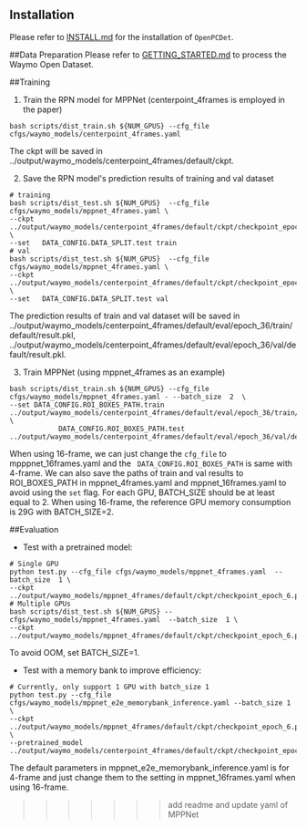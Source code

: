 ## Installation

Please refer to [INSTALL.md](docs/INSTALL.md) for the installation of `OpenPCDet`.


##Data Preparation
Please refer to [GETTING_STARTED.md](docs/GETTING_STARTED.md) to process the Waymo Open Dataset.

##Training

1.  Train the RPN model  for MPPNet (centerpoint_4frames is employed in the paper)
```shell
bash scripts/dist_train.sh ${NUM_GPUS} --cfg_file cfgs/waymo_models/centerpoint_4frames.yaml
```
The ckpt will be saved in ../output/waymo_models/centerpoint_4frames/default/ckpt.

2.  Save the RPN model's prediction results of  training and val dataset
```shell
# training
bash scripts/dist_test.sh ${NUM_GPUS}  --cfg_file cfgs/waymo_models/mppnet_4frames.yaml \
--ckpt   ../output/waymo_models/centerpoint_4frames/default/ckpt/checkpoint_epoch_36.pth \
--set   DATA_CONFIG.DATA_SPLIT.test train
# val
bash scripts/dist_test.sh ${NUM_GPUS}  --cfg_file cfgs/waymo_models/mppnet_4frames.yaml \
--ckpt   ../output/waymo_models/centerpoint_4frames/default/ckpt/checkpoint_epoch_36.pth \
--set   DATA_CONFIG.DATA_SPLIT.test val
```
The prediction results of train and val dataset will be saved in
../output/waymo_models/centerpoint_4frames/default/eval/epoch_36/train/default/result.pkl,
../output/waymo_models/centerpoint_4frames/default/eval/epoch_36/val/default/result.pkl.

3.  Train MPPNet (using mppnet_4frames as an example)
```shell
bash scripts/dist_train.sh ${NUM_GPUS} --cfg_file cfgs/waymo_models/mppnet_4frames.yaml - --batch_size  2  \
--set DATA_CONFIG.ROI_BOXES_PATH.train  ../output/waymo_models/centerpoint_4frames/default/eval/epoch_36/train/default/result.pkl \
            DATA_CONFIG.ROI_BOXES_PATH.test  ../output/waymo_models/centerpoint_4frames/default/eval/epoch_36/val/default/result.pkl
```
When using 16-frame, we can just change the `cfg_file` to mpppnet_16frames.yaml and the ` DATA_CONFIG.ROI_BOXES_PATH`  is same with 4-frame.
We can also save the paths of train and val results to ROI_BOXES_PATH in mppnet_4frames.yaml and mppnet_16frames.yaml to avoid using the `set` flag.
For each GPU, BATCH_SIZE should be at least equal to 2.  When using 16-frame, the reference GPU memory consumption is 29G with BATCH_SIZE=2.

##Evaluation
* Test with a pretrained model:
```shell
# Single GPU
python test.py --cfg_file cfgs/waymo_models/mppnet_4frames.yaml  --batch_size  1 \
--ckpt  ../output/waymo_models/mppnet_4frames/default/ckpt/checkpoint_epoch_6.pth
# Multiple GPUs
bash scripts/dist_test.sh ${NUM_GPUS} --cfgs/waymo_models/mppnet_4frames.yaml  --batch_size  1 \
--ckpt  ../output/waymo_models/mppnet_4frames/default/ckpt/checkpoint_epoch_6.pth
```
To avoid OOM,  set BATCH_SIZE=1.

* Test with a memory bank to improve efficiency:
```shell
# Currently, only support 1 GPU with batch_size 1
python test.py --cfg_file cfgs/waymo_models/mppnet_e2e_memorybank_inference.yaml --batch_size 1 \
--ckpt ../output/waymo_models/mppnet_4frames/default/ckpt/checkpoint_epoch_6.pth \
--pretrained_model  ../output/waymo_models/centerpoint_4frames/default/ckpt/checkpoint_epoch_36.pth
```
The default parameters in mppnet_e2e_memorybank_inference.yaml is for 4-frame and just change them to the setting in mppnet_16frames.yaml when using 16-frame.
>>>>>>> add readme and update yaml of MPPNet
